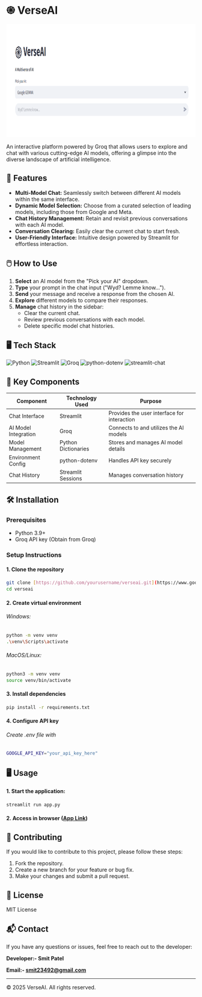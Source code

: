 # ֎ VerseAI

<div align="center">
  <img src="banner.png" width="1000" height="300">
</div>

An interactive platform powered by Groq that allows users to explore and chat with various cutting-edge AI models, offering a glimpse into the diverse landscape of artificial intelligence.

## 🚀 Features

-   **Multi-Model Chat:** Seamlessly switch between different AI models within the same interface.
-   **Dynamic Model Selection:** Choose from a curated selection of leading models, including those from Google and Meta.
-   **Chat History Management:** Retain and revisit previous conversations with each AI model.
-   **Conversation Clearing:** Easily clear the current chat to start fresh.
-   **User-Friendly Interface:** Intuitive design powered by Streamlit for effortless interaction.

## 🖱️ How to Use

1.  **Select** an AI model from the "Pick your AI" dropdown.
2.  **Type** your prompt in the chat input ("Wyd? Lemme know...").
3.  **Send** your message and receive a response from the chosen AI.
4.  **Explore** different models to compare their responses.
5.  **Manage** chat history in the sidebar:
    -   Clear the current chat.
    -   Review previous conversations with each model.
    -   Delete specific model chat histories.

## 🖥️ Tech Stack

![Python](https://img.shields.io/badge/Python-3.9+-blue?logo=python)
![Streamlit](https://img.shields.io/badge/Streamlit-1.29+-FF4B4B?logo=streamlit)
![Groq](https://img.shields.io/badge/Groq-AI_Acceleration-000000?logo=data:image/png;base64,iVBORw0KGgoAAAANSUhEUgAAABgAAAAYCAYAAADgdz34AAAACXBIWXMAABcRAAAXEQHKJvM/AAAAAXNSR0IArs4c6QAAAARnQU1BAACxjwv8YQUAAAAGUExURRVggxVgguwErO8AAAABdFJOU78bOHZ9AAAACXBIWXMAABcRAAAXEQHKJvM/AAAAE0lEQVQ4T2NgYBwFo2AUUAoYGQBqogNJuP8PQEogKwMDAwMDAwMDADYw442n51YIAAAAASUVORK5CYII=)
![python-dotenv](https://img.shields.io/badge/python--dotenv-1.0.0-green)
![streamlit-chat](https://img.shields.io/badge/streamlit--chat-1.1.0-orange)

## 🧩 Key Components

| Component            | Technology Used   | Purpose                                     |
| -------------------- | ----------------- | ------------------------------------------- |
| Chat Interface       | Streamlit        | Provides the user interface for interaction |
| AI Model Integration | Groq              | Connects to and utilizes the AI models     |
| Model Management     | Python Dictionaries | Stores and manages AI model details         |
| Environment Config   | python-dotenv     | Handles API key securely                  |
| Chat History         | Streamlit Sessions | Manages conversation history               |

## 🛠️ Installation

### Prerequisites

-   Python 3.9+
-   Groq API key (Obtain from Groq)

### Setup Instructions

####   1.  Clone the repository

```bash
git clone [https://github.com/yourusername/verseai.git](https://www.google.com/search?q=https://github.com/yourusername/verseai.git)  # Replace with your actual repo
cd verseai
```

#### 2. Create virtual environment

###### Windows:
```bash
python -m venv venv
.\venv\Scripts\activate
```
###### MacOS/Linux:
```bash
python3 -m venv venv
source venv/bin/activate
```

#### 3. Install dependencies
```bash
pip install -r requirements.txt
```

#### 4. Configure API key
###### Create .env file with
```bash
GOOGLE_API_KEY="your_api_key_here"
```

## 🖥️ Usage

#### 1. Start the application:
```bash
streamlit run app.py
```
#### 2. Access in browser ([App Link](https://rez-up.streamlit.app/))

## 🤝 Contributing
If you would like to contribute to this project, please follow these steps:

1. Fork the repository.
2. Create a new branch for your feature or bug fix.
3. Make your changes and submit a pull request.


## 📜 License
MIT License

## 📬 Contact
If you have any questions or issues, feel free to reach out to the developer:

**Developer:- Smit Patel**

**Email:- smit23492@gmail.com**


---

© 2025 VerseAI. All rights reserved.
